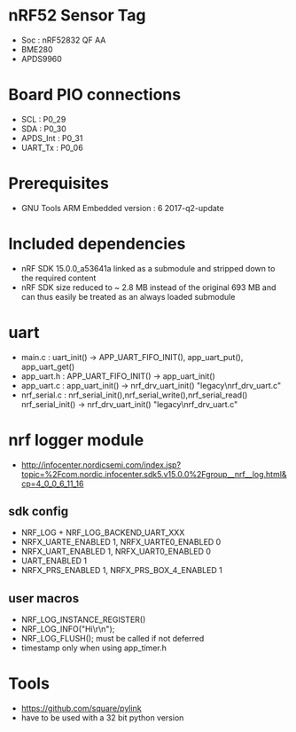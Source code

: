 # nRF52 Sensor Tag
* Soc : nRF52832 QF AA
* BME280
* APDS9960

# Board PIO connections
* SCL       : P0_29
* SDA       : P0_30
* APDS_Int  : P0_31
* UART_Tx   : P0_06

# Prerequisites
* GNU Tools ARM Embedded version : 6 2017-q2-update

# Included dependencies
* nRF SDK 15.0.0_a53641a linked as a submodule and stripped down to the required content
* nRF SDK size reduced to ~ 2.8 MB instead of the original 693 MB and can thus easily be treated as an always loaded submodule

# uart
* main.c        : uart_init() -> APP_UART_FIFO_INIT(), app_uart_put(), app_uart_get()
* app_uart.h    : APP_UART_FIFO_INIT() -> app_uart_init()
* app_uart.c    : app_uart_init() -> nrf_drv_uart_init() "legacy\nrf_drv_uart.c"
* nrf_serial.c  : nrf_serial_init(),nrf_serial_write(),nrf_serial_read()
                  nrf_serial_init() -> nrf_drv_uart_init() "legacy\nrf_drv_uart.c"

# nrf logger module
* http://infocenter.nordicsemi.com/index.jsp?topic=%2Fcom.nordic.infocenter.sdk5.v15.0.0%2Fgroup__nrf__log.html&cp=4_0_0_6_11_16
## sdk config
* NRF_LOG + NRF_LOG_BACKEND_UART_XXX
* NRFX_UARTE_ENABLED 1, NRFX_UARTE0_ENABLED 0
* NRFX_UART_ENABLED 1, NRFX_UART0_ENABLED 0
* UART_ENABLED 1
* NRFX_PRS_ENABLED 1, NRFX_PRS_BOX_4_ENABLED 1
## user macros
* NRF_LOG_INSTANCE_REGISTER()
* NRF_LOG_INFO("Hi\r\n");   
* NRF_LOG_FLUSH(); must be called if not deferred
* timestamp only when using app_timer.h

# Tools
* https://github.com/square/pylink
* have to be used with a 32 bit python version

